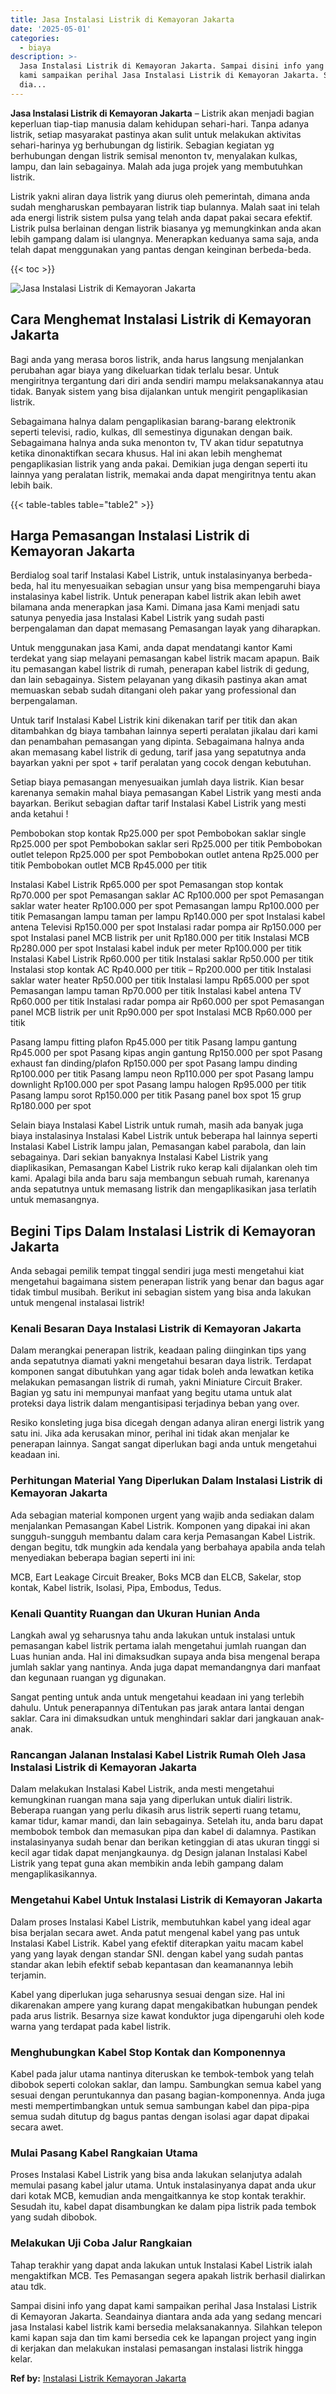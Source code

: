 ```yaml
---
title: Jasa Instalasi Listrik di Kemayoran Jakarta
date: '2025-05-01'
categories:
  - biaya
description: >-
  Jasa Instalasi Listrik di Kemayoran Jakarta. Sampai disini info yang dapat
  kami sampaikan perihal Jasa Instalasi Listrik di Kemayoran Jakarta. Seandainya
  dia...
---
```


**Jasa Instalasi Listrik di Kemayoran Jakarta** – Listrik akan menjadi bagian keperluan tiap-tiap manusia dalam kehidupan sehari-hari. Tanpa adanya listrik, setiap masyarakat pastinya akan sulit untuk melakukan aktivitas sehari-harinya yg berhubungan dg listirik. Sebagian kegiatan yg berhubungan dengan listrik semisal menonton tv, menyalakan kulkas, lampu, dan lain sebagainya. Malah ada juga projek yang membutuhkan listrik.

Listrik yakni aliran daya listrik yang diurus oleh pemerintah, dimana anda sudah mengharuskan pembayaran listrik tiap bulannya. Malah saat ini telah ada energi listrik sistem pulsa yang telah anda dapat pakai secara efektif. Listrik pulsa berlainan dengan listrik biasanya yg memungkinkan anda akan lebih gampang dalam isi ulangnya. Menerapkan keduanya sama saja, anda telah dapat menggunakan yang pantas dengan keinginan berbeda-beda.

{{< toc >}}

![Jasa Instalasi Listrik di Kemayoran Jakarta](/images/instalasi-listrik-murah10.png)

## Cara Menghemat Instalasi Listrik di Kemayoran Jakarta

Bagi anda yang merasa boros listrik, anda harus langsung menjalankan perubahan agar biaya yang dikeluarkan tidak terlalu besar. Untuk mengiritnya tergantung dari diri anda sendiri mampu melaksanakannya atau tidak. Banyak sistem yang bisa dijalankan untuk mengirit pengaplikasian listrik.

Sebagaimana halnya dalam pengaplikasian barang-barang elektronik seperti televisi, radio, kulkas, dll semestinya digunakan dengan baik. Sebagaimana halnya anda suka menonton tv, TV akan tidur sepatutnya ketika dinonaktifkan secara khusus. Hal ini akan lebih menghemat pengaplikasian listrik yang anda pakai. Demikian juga dengan seperti itu lainnya yang peralatan listrik, memakai anda dapat mengiritnya tentu akan lebih baik.

{{< table-tables table="table2" >}}

## Harga Pemasangan Instalasi Listrik di Kemayoran Jakarta

Berdialog soal tarif Instalasi Kabel Listrik, untuk instalasinyanya berbeda-beda, hal itu menyesuaikan sebagian unsur yang bisa mempengaruhi biaya instalasinya kabel listrik. Untuk penerapan kabel listrik akan lebih awet bilamana anda menerapkan jasa Kami. Dimana jasa Kami menjadi satu satunya penyedia jasa Instalasi Kabel Listrik yang sudah pasti berpengalaman dan dapat memasang Pemasangan layak yang diharapkan.

Untuk menggunakan jasa Kami, anda dapat mendatangi kantor Kami terdekat yang siap melayani pemasangan kabel listrik macam apapun. Baik itu pemasangan kabel listrik di rumah, penerapan kabel listrik di gedung, dan lain sebagainya. Sistem pelayanan yang dikasih pastinya akan amat memuaskan sebab sudah ditangani oleh pakar yang professional dan berpengalaman.

Untuk tarif Instalasi Kabel Listrik kini dikenakan tarif per titik dan akan ditambahkan dg biaya tambahan lainnya seperti peralatan jikalau dari kami dan penambahan pemasangan yang dipinta. Sebagaimana halnya anda akan memasang kabel listrik di gedung, tarif jasa yang sepatutnya anda bayarkan yakni per spot + tarif peralatan yang cocok dengan kebutuhan.

Setiap biaya pemasangan menyesuaikan jumlah daya listrik. Kian besar karenanya semakin mahal biaya pemasangan Kabel Listrik yang mesti anda bayarkan. Berikut sebagian daftar tarif Instalasi Kabel Listrik yang mesti anda ketahui !

Pembobokan stop kontak Rp25.000 per spot Pembobokan saklar single Rp25.000 per spot Pembobokan saklar seri Rp25.000 per titik Pembobokan outlet telepon Rp25.000 per spot Pembobokan outlet antena Rp25.000 per titik Pembobokan outlet MCB Rp45.000 per titik

Instalasi Kabel Listrik Rp65.000 per spot Pemasangan stop kontak Rp70.000 per spot Pemasangan saklar AC Rp100.000 per spot Pemasangan saklar water heater Rp100.000 per spot Pemasangan lampu Rp100.000 per titik Pemasangan lampu taman per lampu Rp140.000 per spot Instalasi kabel antena Televisi Rp150.000 per spot Instalasi radar pompa air Rp150.000 per spot Instalasi panel MCB listrik per unit Rp180.000 per titik Instalasi MCB Rp280.000 per spot Instalasi kabel induk per meter Rp100.000 per titik Instalasi Kabel Listrik Rp60.000 per titik Instalasi saklar Rp50.000 per titik Instalasi stop kontak AC Rp40.000 per titik – Rp200.000 per titik Instalasi saklar water heater Rp50.000 per titik Instalasi lampu Rp65.000 per spot Pemasangan lampu taman Rp70.000 per titik Instalasi kabel antena TV Rp60.000 per titik Instalasi radar pompa air Rp60.000 per spot Pemasangan panel MCB listrik per unit Rp90.000 per spot Instalasi MCB Rp60.000 per titik

Pasang lampu fitting plafon Rp45.000 per titik Pasang lampu gantung Rp45.000 per spot Pasang kipas angin gantung Rp150.000 per spot Pasang exhaust fan dinding/plafon Rp150.000 per spot Pasang lampu dinding Rp100.000 per titik Pasang lampu neon Rp110.000 per spot Pasang lampu downlight Rp100.000 per spot Pasang lampu halogen Rp95.000 per titik Pasang lampu sorot Rp150.000 per titik Pasang panel box spot 15 grup Rp180.000 per spot

Selain biaya Instalasi Kabel Listrik untuk rumah, masih ada banyak juga biaya instalasinya Instalasi Kabel Listrik untuk beberapa hal lainnya seperti Instalasi Kabel Listrik lampu jalan, Pemasangan kabel parabola, dan lain sebagainya. Dari sekian banyaknya Instalasi Kabel Listrik yang diaplikasikan, Pemasangan Kabel Listrik ruko kerap kali dijalankan oleh tim kami. Apalagi bila anda baru saja membangun sebuah rumah, karenanya anda sepatutnya untuk memasang listrik dan mengaplikasikan jasa terlatih untuk memasangnya.

## Begini Tips Dalam Instalasi Listrik di Kemayoran Jakarta


Anda sebagai pemilik tempat tinggal sendiri juga mesti mengetahui kiat mengetahui bagaimana sistem penerapan listrik yang benar dan bagus agar tidak timbul musibah. Berikut ini sebagian sistem yang bisa anda lakukan untuk mengenal instalasai listrik!

### Kenali Besaran Daya Instalasi Listrik di Kemayoran Jakarta

Dalam merangkai penerapan listrik, keadaan paling diinginkan tips yang anda sepatutnya diamati yakni mengetahui besaran daya listrik. Terdapat komponen sangat dibutuhkan yang agar tidak boleh anda lewatkan ketika melakukan pemasangan listrik di rumah, yakni Miniature Circuit Braker. Bagian yg satu ini mempunyai manfaat yang begitu utama untuk alat proteksi daya listrik dalam mengantisipasi terjadinya beban yang over.

Resiko konsleting juga bisa dicegah dengan adanya aliran energi listrik yang satu ini. Jika ada kerusakan minor, perihal ini tidak akan menjalar ke penerapan lainnya. Sangat sangat diperlukan bagi anda untuk mengetahui keadaan ini.

### Perhitungan Material Yang Diperlukan Dalam Instalasi Listrik di Kemayoran Jakarta

Ada sebagian material komponen urgent yang wajib anda sediakan dalam menjalankan Pemasangan Kabel Listrik. Komponen yang dipakai ini akan sungguh-sungguh membantu dalam cara kerja Pemasangan Kabel Listrik. dengan begitu, tdk mungkin ada kendala yang berbahaya apabila anda telah menyediakan beberapa bagian seperti ini ini:

MCB, Eart Leakage Circuit Breaker, Boks MCB dan ELCB, Sakelar, stop kontak, Kabel listrik, Isolasi, Pipa, Embodus, Tedus.

### Kenali Quantity Ruangan dan Ukuran Hunian Anda

Langkah awal yg seharusnya tahu anda lakukan untuk instalasi untuk pemasangan kabel listrik pertama ialah mengetahui jumlah ruangan dan Luas hunian anda. Hal ini dimaksudkan supaya anda bisa mengenal berapa jumlah saklar yang nantinya. Anda juga dapat memandangnya dari manfaat dan kegunaan ruangan yg digunakan.

Sangat penting untuk anda untuk mengetahui keadaan ini yang terlebih dahulu. Untuk penerapannya diTentukan pas jarak antara lantai dengan saklar. Cara ini dimaksudkan untuk menghindari saklar dari jangkauan anak-anak.

### Rancangan Jalanan Instalasi Kabel Listrik Rumah Oleh Jasa Instalasi Listrik di Kemayoran Jakarta

Dalam melakukan Instalasi Kabel Listrik, anda mesti mengetahui kemungkinan ruangan mana saja yang diperlukan untuk dialiri listrik. Beberapa ruangan yang perlu dikasih arus listrik seperti ruang tetamu, kamar tidur, kamar mandi, dan lain sebagainya. Setelah itu, anda baru dapat membobok tembok dan memasukan pipa dan kabel di dalamnya. Pastikan instalasinyanya sudah benar dan berikan ketinggian di atas ukuran tinggi si kecil agar tidak dapat menjangkaunya. dg Design jalanan Instalasi Kabel Listrik yang tepat guna akan membikin anda lebih gampang dalam mengaplikasikannya.

### Mengetahui Kabel Untuk Instalasi Listrik di Kemayoran Jakarta

Dalam proses Instalasi Kabel Listrik, membutuhkan kabel yang ideal agar bisa berjalan secara awet. Anda patut mengenal kabel yang pas untuk Instalasi Kabel Listrik. Kabel yang efektif diterapkan yaitu macam kabel yang yang layak dengan standar SNI. dengan kabel yang sudah pantas standar akan lebih efektif sebab kepantasan dan keamanannya lebih terjamin.

Kabel yang diperlukan juga seharusnya sesuai dengan size. Hal ini dikarenakan ampere yang kurang dapat mengakibatkan hubungan pendek pada arus listrik. Besarnya size kawat konduktor juga dipengaruhi oleh kode warna yang terdapat pada kabel listrik.

### Menghubungkan Kabel Stop Kontak dan Komponennya

Kabel pada jalur utama nantinya diteruskan ke tembok-tembok yang telah dibobok seperti colokan saklar, dan lampu. Sambungkan semua kabel yang sesuai dengan peruntukannya dan pasang bagian-komponennya. Anda juga mesti mempertimbangkan untuk semua sambungan kabel dan pipa-pipa semua sudah ditutup dg bagus pantas dengan isolasi agar dapat dipakai secara awet.

### Mulai Pasang Kabel Rangkaian Utama

Proses Instalasi Kabel Listrik yang bisa anda lakukan selanjutya adalah memulai pasang kabel jalur utama. Untuk instalasinyanya dapat anda ukur dari kotak MCB, kemudian anda mengaitkannya ke stop kontak terakhir. Sesudah itu, kabel dapat disambungkan ke dalam pipa listrik pada tembok yang sudah dibobok.

### Melakukan Uji Coba Jalur Rangkaian

Tahap terakhir yang dapat anda lakukan untuk Instalasi Kabel Listrik ialah mengaktifkan MCB. Tes Pemasangan segera apakah listrik berhasil dialirkan atau tdk.

Sampai disini info yang dapat kami sampaikan perihal Jasa Instalasi Listrik di Kemayoran Jakarta. Seandainya diantara anda ada yang sedang mencari jasa Instalasi kabel listrik kami bersedia melaksanakannya. Silahkan telepon kami kapan saja dan tim kami bersedia cek ke lapangan project yang ingin di kerjakan dan melakukan instalasi pemasangan instalasi listrik hingga kelar.

**Ref by:** [Instalasi Listrik Kemayoran Jakarta](https://id.wikipedia.org/wiki/Instalasi)
